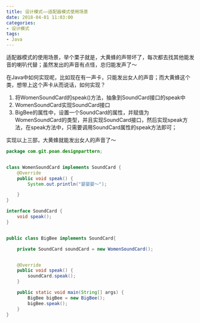 ```yaml
---
title: 设计模式——适配器模式使用场景
date: 2018-04-01 11:03:00
categories:
- 设计模式
tags:
- Java
---  
```


适配器模式的使用场景，举个栗子就是，大黄蜂的声带坏了，每次都去找其他能发音的喇叭代替；虽然发出的声音有点怪，总归能发声了～  

在Java中如何实现呢，比如现在有一声卡，只能发出女人的声音；而大黄蜂这个类，想带上这个声卡从而说话，如何实现？  
1. 将WomenSoundCard的speak()方法，抽象到SoundCard接口的speak中  
2. WomenSoundCard实现SoundCard接口  
3. BigBee的属性中，设置一个SoundCard的属性，并赋值为WomenSoundCard的类型，并且实现SoundCard接口，然后实现speak方法，在speak方法中，只需要调用SoundCard属性的speak方法即可；  

实现以上三部，大黄蜂就能发出女人的声音了～  

```java
package com.git.poan.designparttern;


class WomenSoundCard implements SoundCard {
    @Override
    public void speak() {
        System.out.println("婴婴婴～");

    }
}

interface SoundCard {
    void speak();
}


public class BigBee implements SoundCard{

    private SoundCard soundCard = new WomenSoundCard();


    @Override
    public void speak() {
        soundCard.speak();
    }

    public static void main(String[] args) {
        BigBee bigBee = new BigBee();
        bigBee.speak();
    }
}

```